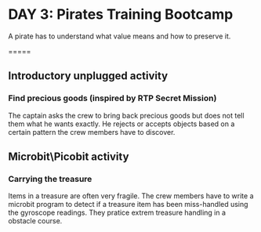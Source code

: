 # DAY 3: Pirates Training Bootcamp

A pirate has to understand what value means and how to preserve it.

=====
## Introductory unplugged activity 
### Find precious goods (inspired by RTP Secret Mission)
The captain asks the crew to bring back precious goods but does not tell them what he wants exactly. He rejects or accepts objects based on a certain pattern the crew members have to discover.

## Microbit\Picobit activity

### Carrying the treasure

Items in a treasure are often very fragile. The crew members have to write a microbit program to detect if a treasure item has been miss-handled using the gyroscope readings. They pratice extrem treasure handling in a obstacle course. 
